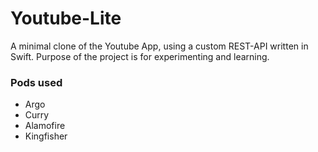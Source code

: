 # Youtube-Lite

A minimal clone of the Youtube App, using a custom REST-API written in Swift. Purpose of the project is for experimenting and learning.

### Pods used
* Argo
* Curry
* Alamofire
* Kingfisher 
